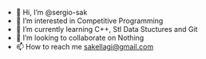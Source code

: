 - 👋 Hi, I’m @sergio-sak
- 👀 I’m interested in Competitive Programming
- 🌱 I’m currently learning C++, Stl Data Stuctures and Git
- 💞️ I’m looking to collaborate on Nothing
- 📫 How to reach me sakellagi@gmail.com

<!---
sergio-sak/sergio-sak is a ✨ special ✨ repository because its `README.md` (this file) appears on your GitHub profile.
You can click the Preview link to take a look at your changes.
--->
